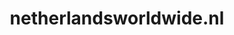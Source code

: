 ---
layout: post
title: "netherlandsworldwide.nl"
internal_url: "/dutchgov/netherlandsworldwide.nl.html"
subdomains_count: 4
all_subdomains_count: 16
urls_count: 3
ssl_rank: 0
http_rank: 66.666666666667
url_link: /data/netherlandsworldwide.nl/urls.txt
all_subdomains_link: /data/netherlandsworldwide.nl/all_subdomains.txt
subdomains_link: /data/netherlandsworldwide.nl/subdomains.txt
categories: dutchgov
---
